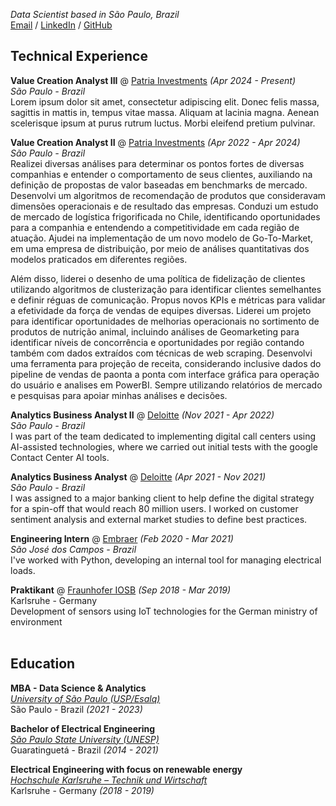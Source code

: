 _Data Scientist based in São Paulo, Brazil_<br>
[Email](mailto:fabriciocgf@gmail.com) / [LinkedIn](https://www.linkedin.com/in/fabriciocgf/) / [GitHub](https://github.com/fabriciocgf/)

## Technical Experience

**Value Creation Analyst III** @ [Patria Investments](https://www.patriainvestimentos.com.br/) _(Apr 2024 - Present)_<br>
_São Paulo - Brazil_<br>
Lorem ipsum dolor sit amet, consectetur adipiscing elit. Donec felis massa, sagittis in mattis in, tempus vitae massa. Aliquam at lacinia magna. Aenean scelerisque ipsum at purus rutrum luctus. Morbi eleifend pretium pulvinar.

**Value Creation Analyst II** @ [Patria Investments](https://www.patriainvestimentos.com.br/) _(Apr 2022 - Apr 2024)_<br>
_São Paulo - Brazil_<br>
Realizei diversas análises para determinar os pontos fortes de diversas companhias e entender o comportamento de seus clientes, auxiliando na definição de propostas de valor baseadas em benchmarks de mercado. Desenvolvi um algoritmos de recomendação de produtos que consideravam dimensões operacionais e de resultado das empresas. Conduzi um estudo de mercado de logística frigorificada no Chile, identificando oportunidades para a companhia e entendendo a competitividade em cada região de atuação. Ajudei na implementação de um novo modelo de Go-To-Market, em uma empresa de distribuição, por meio de análises quantitativas dos modelos praticados em diferentes regiões.

Além disso, liderei o desenho de uma política de fidelização de clientes utilizando algoritmos de clusterização para identificar clientes semelhantes e definir réguas de comunicação. Propus novos KPIs e métricas para validar a efetividade da força de vendas de equipes diversas. Liderei um projeto para identificar oportunidades de melhorias operacionais no sortimento de produtos de nutrição animal, incluindo análises de Geomarketing para identificar níveis de concorrência e oportunidades por região contando também com dados extraídos com técnicas de web scraping. Desenvolvi uma ferramenta para projeção de receita, considerando inclusive dados do pipeline de vendas de paonta a ponta com interface gráfica para operação do usuário e analises em PowerBI. Sempre utilizando relatórios de mercado e pesquisas para apoiar minhas análises e decisões.

**Analytics Business Analyst II** @ [Deloitte](https://www2.deloitte.com/br/pt.html) _(Nov 2021 - Apr 2022)_<br>
_São Paulo - Brazil_<br>
I was part of the team dedicated to implementing digital call centers using AI-assisted technologies, where we carried out initial tests with the google Contact Center AI tools.

**Analytics Business Analyst** @ [Deloitte](https://www2.deloitte.com/br/pt.html) _(Apr 2021 - Nov 2021)_<br>
_São Paulo - Brazil_<br>
I was assigned to a major banking client to help define the digital strategy for a spin-off that would reach 80 million users. I worked on customer sentiment analysis and external market studies to define best practices.

**Engineering Intern** @ [Embraer](https://embraer.com/br/pt)  _(Feb 2020 - Mar 2021)_<br>
_São José dos Campos - Brazil_<br>
I've worked with Python, developing an internal tool for managing electrical loads.

**Praktikant** @ [Fraunhofer IOSB](https://www.iosb.fraunhofer.de/en.html)  _(Sep 2018 - Mar 2019)_<br>
Karlsruhe - Germany <br>
Development of sensors using IoT technologies for the German ministry of environment 
<br><br>

## Education

**MBA - Data Science & Analytics**<br>
[_University of São Paulo (USP/Esalq)_](https://mbauspesalq.com/)<br>
São Paulo - Brazil _(2021 - 2023)_<br>

**Bachelor of Electrical Engineering**<br>
[_São Paulo State University (UNESP)_](https://www2.unesp.br/)<br>
Guaratinguetá - Brazil _(2014 - 2021)_<br>

**Electrical Engineering with focus on renewable energy**<br>
[_Hochschule Karlsruhe – Technik und Wirtschaft_](https://www.h-ka.de/en/study/study-in-english/degree-programs)<br>
Karlsruhe - Germany _(2018 - 2019)_<br>
<br>
